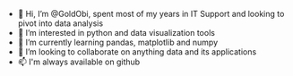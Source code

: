 - 👋 Hi, I’m @GoldObi, spent most of my years in IT Support and looking to pivot into data analysis
- 👀 I’m interested in python and data visualization tools
- 🌱 I’m currently learning pandas, matplotlib and numpy
- 💞️ I’m looking to collaborate on anything data and its applications
- 📫 I'm always available on github

<!---
GoldObi/GoldObi is a ✨ special ✨ repository because its `README.md` (this file) appears on your GitHub profile.
You can click the Preview link to take a look at your changes.
--->
